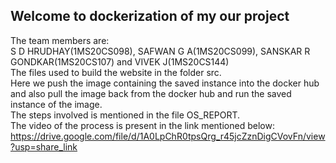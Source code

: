 ## Welcome to dockerization of my our project
The team members are:<br>
S D HRUDHAY(1MS20CS098), SAFWAN G A(1MS20CS099), SANSKAR R GONDKAR(1MS20CS107) and VIVEK J(1MS20CS144)<br>
The files used to build the website in the folder src.<br> 
Here we push the image containing the saved instance into the docker hub and also pull the image back from the docker hub and run the saved instance of the image.<br>
The steps involved is mentioned in the file OS_REPORT.<br>
The video of the process is present in the link mentioned below:<br>
https://drive.google.com/file/d/1A0LpChR0tpsQrg_r45jcZznDigCVovFn/view?usp=share_link 

